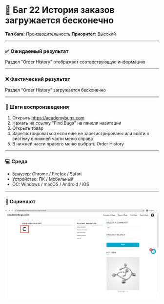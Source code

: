# 🐞 Баг 22 История заказов загружается бесконечно

**Тип бага:**  Производительность
**Приоритет:**  Высокий

---

### ✅ Ожидаемый результат

Раздел "Order History" отображает соотвествующую информацию

---

### ❌ Фактический результат

Раздел "Order History" загружается бесконечно

---

### 🔁 Шаги воспроизведения

1. Открыть https://academybugs.com
2. Нажать на ссылку "Find Bugs" на панели навигации
3. Открыть товар
4. Зарегистрироваться если еще не зарегистрированы или войти в систему в нижней части меню справа
5. В нижней части правого меню выбрать Order History

---

### 💻 Среда

- Браузер: Chrome / Firefox / Safari
- Устройство: ПК / Мобильный
- ОС: Windows / macOS / Android / iOS

---

### 📸 Скриншот

![Bug Screenshot](../Screenshots/Bug_22.png)
